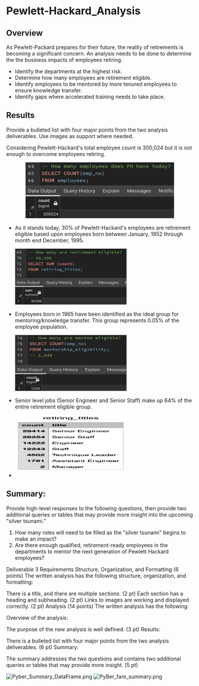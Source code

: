 # Pewlett-Hackard_Analysis

## Overview
As Pewlett-Packard prepares for their future, the reality of retirements is becoming a significant concern. An analysis needs to be done to determine the the business impacts of employees retiring.

* Identify the departments at the highest risk.
* Determine how many employees are retirement eligible.
* Identify employees to be mentored by more tenured employees to ensure knowledge transfer.
* Identify gaps where accelerated training needs to take place.


## Results

Provide a bulleted list with four major points from the two analysis deliverables. Use images as support where needed.

Considering Pewlett-Hackard's total employee count is 300,024 but it is not enough to overcome employees retiring. 
    <p align="center">
    <img src="images/Total_Employees.png" width="400" height="150">
    <p>

* As it stands today,  30% of Pewlett-Hackard's employees are retirement eligible based upon employees born between January, 1952 through month end December, 1995.

  <img src="images/Retirement_Eligible_Total.png" width="300" height="150"/> 

* Employees born in 1965 have been identified as the ideal group for mentoring/knowledge transfer. This group represents 0.05% of the employee population.
      
  <img src="images/Mentee_Totals.png" width="300" height="150"/> 
      
* Senior level jobs (Senior Engineer and Senior Staff) make up 64% of the entire retirement eligible group.
      
  <img src="images/Retirements_By_Title.png" width="300" height="150"/>     
      
* 

## Summary: 

Provide high-level responses to the following questions, then provide two additional queries or tables that may provide more insight into the upcoming "silver tsunami."

1. How many roles will need to be filled as the "silver tsunami" begins to make an impact?
2. Are there enough qualified, retirement-ready employees in the departments to mentor the next generation of Pewlett Hackard employees?


Deliverable 3 Requirements
Structure, Organization, and Formatting (6 points)
The written analysis has the following structure, organization, and formatting:

There is a title, and there are multiple sections. (2 pt)
Each section has a heading and subheading. (2 pt)
Links to images are working and displayed correctly. (2 pt)
Analysis (14 points)
The written analysis has the following:

Overview of the analysis:

The purpose of the new analysis is well defined. (3 pt)
Results:

There is a bulleted list with four major points from the two analysis deliverables. (6 pt)
Summary:

The summary addresses the two questions and contains two additional queries or tables that may provide more insight. (5 pt)


![Pyber_Summary_DataFrame.png](analysis/Pyber_Summary_DataFrame.png)
![PyBer_fare_summary.png](analysis/PyBer_fare_summary.png)
